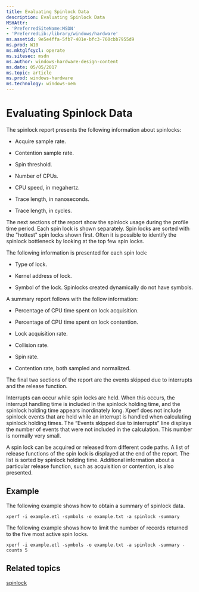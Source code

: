 ```yaml
---
title: Evaluating Spinlock Data
description: Evaluating Spinlock Data
MSHAttr:
- 'PreferredSiteName:MSDN'
- 'PreferredLib:/library/windows/hardware'
ms.assetid: 9e5e4ffa-5fb7-401e-bfc3-760cbb7955d9
ms.prod: W10
ms.mktglfcycl: operate
ms.sitesec: msdn
ms.author: windows-hardware-design-content
ms.date: 05/05/2017
ms.topic: article
ms.prod: windows-hardware
ms.technology: windows-oem
---
```


# Evaluating Spinlock Data


The spinlock report presents the following information about spinlocks:

-   Acquire sample rate.

-   Contention sample rate.

-   Spin threshold.

-   Number of CPUs.

-   CPU speed, in megahertz.

-   Trace length, in nanoseconds.

-   Trace length, in cycles.

The next sections of the report show the spinlock usage during the profile time period. Each spin lock is shown separately. Spin locks are sorted with the "hottest" spin locks shown first. Often it is possible to identify the spinlock bottleneck by looking at the top few spin locks.

The following information is presented for each spin lock:

-   Type of lock.

-   Kernel address of lock.

-   Symbol of the lock. Spinlocks created dynamically do not have symbols.

A summary report follows with the follow information:

-   Percentage of CPU time spent on lock acquisition.

-   Percentage of CPU time spent on lock contention.

-   Lock acquisition rate.

-   Collision rate.

-   Spin rate.

-   Contention rate, both sampled and normalized.

The final two sections of the report are the events skipped due to interrupts and the release function.

Interrupts can occur while spin locks are held. When this occurs, the interrupt handling time is included in the spinlock holding time, and the spinlock holding time appears inordinately long. Xperf does not include spinlock events that are held while an interrupt is handled when calculating spinlock holding times. The “Events skipped due to interrupts” line displays the number of events that were not included in the calculation. This number is normally very small.

A spin lock can be acquired or released from different code paths. A list of release functions of the spin lock is displayed at the end of the report. The list is sorted by spinlock holding time. Additional information about a particular release function, such as acquisition or contention, is also presented.

## Example


The following example shows how to obtain a summary of spinlock data.

``` syntax
xperf -i example.etl -symbols -o example.txt -a spinlock -summary
```

The following example shows how to limit the number of records returned to the five most active spin locks.

``` syntax
xperf -i example.etl -symbols -o example.txt -a spinlock -summary -counts 5
```

## Related topics


[spinlock](spinlock.md)

 

 







